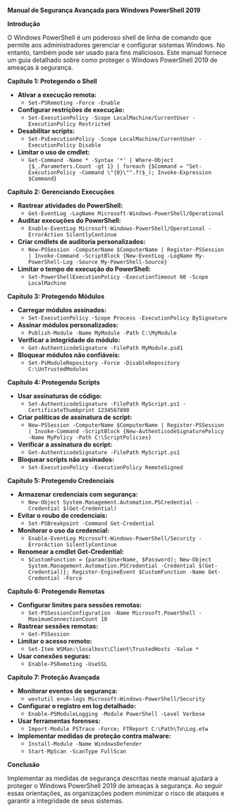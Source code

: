 **Manual de Segurança Avançada para Windows PowerShell 2019**

**Introdução**

O Windows PowerShell é um poderoso shell de linha de comando que permite aos administradores gerenciar e configurar sistemas Windows. No entanto, também pode ser usado para fins maliciosos. Este manual fornece um guia detalhado sobre como proteger o Windows PowerShell 2019 de ameaças à segurança.

**Capítulo 1: Protegendo o Shell**

* **Ativar a execução remota:**
   * `Set-PSRemoting -Force -Enable`
* **Configurar restrições de execução:**
   * `Set-ExecutionPolicy -Scope LocalMachine/CurrentUser -ExecutionPolicy Restricted`
* **Desabilitar scripts:**
   * `Set-PsExecutionPolicy -Scope LocalMachine/CurrentUser -ExecutionPolicy Disable`
* **Limitar o uso de cmdlet:**
   * `Get-Command -Name * -Syntax '*' | Where-Object {$_.Parameters.Count -gt 1} | foreach {$Command = "Set-ExecutionPolicy -Command \"{0}\"".f($_); Invoke-Expression $Command}`

**Capítulo 2: Gerenciando Execuções**

* **Rastrear atividades do PowerShell:**
   * `Get-EventLog -LogName Microsoft-Windows-PowerShell/Operational`
* **Auditar execuções do PowerShell:**
   * `Enable-EventLog Microsoft-Windows-PowerShell/Operational -ErrorAction SilentlyContinue`
* **Criar cmdlets de auditoria personalizados:**
   * `New-PSSession -ComputerName $ComputerName | Register-PSSession | Invoke-Command -ScriptBlock {New-EventLog -LogName My-PowerShell-Log -Source My-PowerShell-Source}`
* **Limitar o tempo de execução do PowerShell:**
   * `Set-PowerShellExecutionPolicy -ExecutionTimeout 60 -Scope LocalMachine`

**Capítulo 3: Protegendo Módulos**

* **Carregar módulos assinados:**
   * `Set-ExecutionPolicy -Scope Process -ExecutionPolicy BySignature`
* **Assinar módulos personalizados:**
   * `Publish-Module -Name MyModule -Path C:\MyModule`
* **Verificar a integridade do módulo:**
   * `Get-AuthenticodeSignature -FilePath MyModule.psd1`
* **Bloquear módulos não confiáveis:**
   * `Set-PsModuleRepository -Force -DisableRepository C:\UnTrustedModules`

**Capítulo 4: Protegendo Scripts**

* **Usar assinaturas de código:**
   * `Set-AuthenticodeSignature -FilePath MyScript.ps1 -CertificateThumbprint 1234567890`
* **Criar políticas de assinatura de script:**
   * `New-PSSession -ComputerName $ComputerName | Register-PSSession | Invoke-Command -ScriptBlock {New-AuthenticodeSignaturePolicy -Name MyPolicy -Path C:\ScriptPolicies}`
* **Verificar a assinatura do script:**
   * `Get-AuthenticodeSignature -FilePath MyScript.ps1`
* **Bloquear scripts não assinados:**
   * `Set-ExecutionPolicy -ExecutionPolicy RemoteSigned`

**Capítulo 5: Protegendo Credenciais**

* **Armazenar credenciais com segurança:**
   * `New-Object System.Management.Automation.PSCredential -Credential $(Get-Credential)`
* **Evitar o roubo de credenciais:**
   * `Set-PSBreakpoint -Command Get-Credential`
* **Monitorar o uso da credencial:**
   * `Enable-EventLog Microsoft-Windows-PowerShell/Security -ErrorAction SilentlyContinue`
* **Renomear a cmdlet Get-Credential:**
   * `$CustomFunction = {param($UserName, $Password); New-Object System.Management.Automation.PSCredential -Credential $(Get-Credential)}; Register-EngineEvent $CustomFunction -Name Get-Credential -Force`

**Capítulo 6: Protegendo Remotas**

* **Configurar limites para sessões remotas:**
   * `Set-PSSessionConfiguration -Name Microsoft.PowerShell -MaximumConnectionCount 10`
* **Rastrear sessões remotas:**
   * `Get-PSSession`
* **Limitar o acesso remoto:**
   * `Set-Item WSMan:\localhost\Client\TrustedHosts -Value *`
* **Usar conexões seguras:**
   * `Enable-PSRemoting -UseSSL`

**Capítulo 7: Proteção Avançada**

* **Monitorar eventos de segurança:**
   * `wevtutil enum-logs Microsoft-Windows-PowerShell/Security`
* **Configurar o registro em log detalhado:**
   * `Enable-PSModuleLogging -Module PowerShell -Level Verbose`
* **Usar ferramentas forenses:**
   * `Import-Module PSTrace -Force; FTReport C:\Path\To\Log.etw`
* **Implementar medidas de proteção contra malware:**
   * `Install-Module -Name WindowsDefender`
   * `Start-MpScan -ScanType FullScan`

**Conclusão**

Implementar as medidas de segurança descritas neste manual ajudará a proteger o Windows PowerShell 2019 de ameaças à segurança. Ao seguir essas orientações, as organizações podem minimizar o risco de ataques e garantir a integridade de seus sistemas.